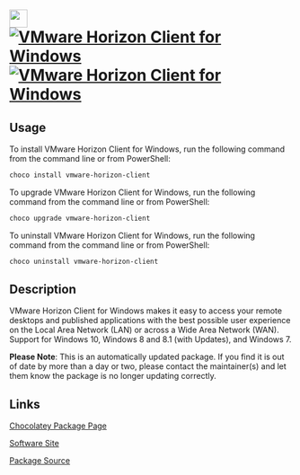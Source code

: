 ﻿# <img src="https://rawcdn.githack.com/virtualex-itv/chocolatey-packages/5e488db2693d987c03b071fae758bbffbd8eecc8/icons/vmware-horizon-client.png" width="32" height="32"/> [![VMware Horizon Client for Windows](https://img.shields.io/chocolatey/v/vmware-horizon-client.svg?label=VMware+Horizon+Client+for+Windows)](https://chocolatey.org/packages/vmware-horizon-client) [![VMware Horizon Client for Windows](https://img.shields.io/chocolatey/dt/vmware-horizon-client.svg)](https://chocolatey.org/packages/vmware-horizon-client)

## Usage

To install VMware Horizon Client for Windows, run the following command from the command line or from PowerShell:

```powershell
choco install vmware-horizon-client
```

To upgrade VMware Horizon Client for Windows, run the following command from the command line or from PowerShell:

```powershell
choco upgrade vmware-horizon-client
```

To uninstall VMware Horizon Client for Windows, run the following command from the command line or from PowerShell:

```powershell
choco uninstall vmware-horizon-client
```

## Description

VMware Horizon Client for Windows makes it easy to access your remote desktops and published applications with the best possible user experience on the Local Area Network (LAN) or across a Wide Area Network (WAN). Support for Windows 10, Windows 8 and 8.1 (with Updates), and Windows 7.

**Please Note**: This is an automatically updated package. If you find it is
out of date by more than a day or two, please contact the maintainer(s) and
let them know the package is no longer updating correctly.

## Links

[Chocolatey Package Page](https://chocolatey.org/packages/vmware-horizon-client)

[Software Site](https://www.vmware.com/products/horizon.html)

[Package Source](https://github.com/virtualex-itv/chocolatey-packages/tree/master/automatic/vmware-horizon-client)

